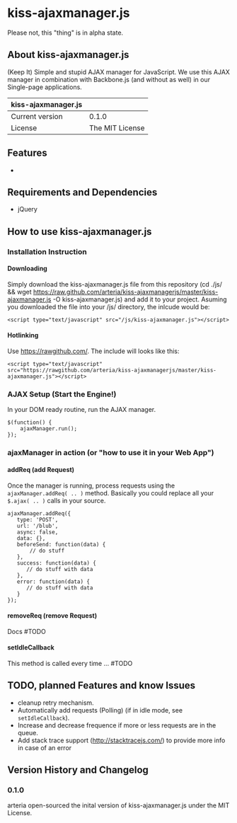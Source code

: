 # kiss-ajaxmanager.js

Please not, this "thing" is in alpha state. 




## About kiss-ajaxmanager.js

(Keep It) Simple and stupid AJAX manager for JavaScript. We use this AJAX manager in combination with Backbone.js (and without as well) 
in our Single-page applications.
 


| kiss-ajaxmanager.js |  | 
| ------------- | --- | 
| Current version | 0.1.0 |
| License | The MIT License |

## Features

* 

## Requirements and Dependencies


* jQuery


## How to use kiss-ajaxmanager.js
 

### Installation Instruction
#### Downloading
Simply download the kiss-ajaxmanager.js	file from this repository (cd ./js/ && wget https://raw.github.com/arteria/kiss-ajaxmanagerjs/master/kiss-ajaxmanager.js -O kiss-ajaxmanager.js) and add it to your project. Asuming you downloaded the file into your /js/ directory, the
inlcude would be:

	<script type="text/javascript" src="/js/kiss-ajaxmanager.js"></script> 

#### Hotlinking

Use https://rawgithub.com/. The include will looks like this:
	
	<script type="text/javascript" src="https://rawgithub.com/arteria/kiss-ajaxmanagerjs/master/kiss-ajaxmanager.js"></script> 


### AJAX Setup (Start the Engine!)


In your DOM ready routine, run the AJAX manager.

	$(function() {    
	    ajaxManager.run(); 
	});


### ajaxManager in action (or "how to use it in your Web App")

#### addReq (add Request)

Once the manager is running, process requests using the ``ajaxManager.addReq( .. )`` method. Basically you could replace all your ``$.ajax( .. )`` calls in your source. 

	ajaxManager.addReq({
	   type: 'POST',
	   url: '/blub',
	   async: false,
	   data: {},
	   beforeSend: function(data) {    
	       // do stuff
	   },
	   success: function(data) {
	      // do stuff with data
	   },
	   error: function(data) {
	      // do stuff with data
	   } 
	});

#### removeReq (remove Request)

Docs #TODO

#### setIdleCallback

This method is called every time ... #TODO


## TODO, planned Features and know Issues

* cleanup retry mechanism.
* Automatically add requests (Polling) (if in idle mode, see ``setIdleCallback``).
* Increase and decrease frequence if more or less requests are in the queue.
* Add stack trace support (http://stacktracejs.com/) to provide more info in case of an error

## Version History and Changelog

### 0.1.0

arteria open-sourced the inital version of kiss-ajaxmanager.js under the MIT License.


